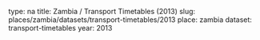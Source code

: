 type: na
title: Zambia / Transport Timetables (2013)
slug: places/zambia/datasets/transport-timetables/2013
place: zambia
dataset: transport-timetables
year: 2013
